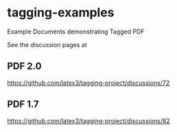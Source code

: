 # tagging-examples

Example Documents demonstrating Tagged PDF

See the discussion pages at

## PDF 2.0

https://github.com/latex3/tagging-project/discussions/72

## PDF 1.7

https://github.com/latex3/tagging-project/discussions/82
